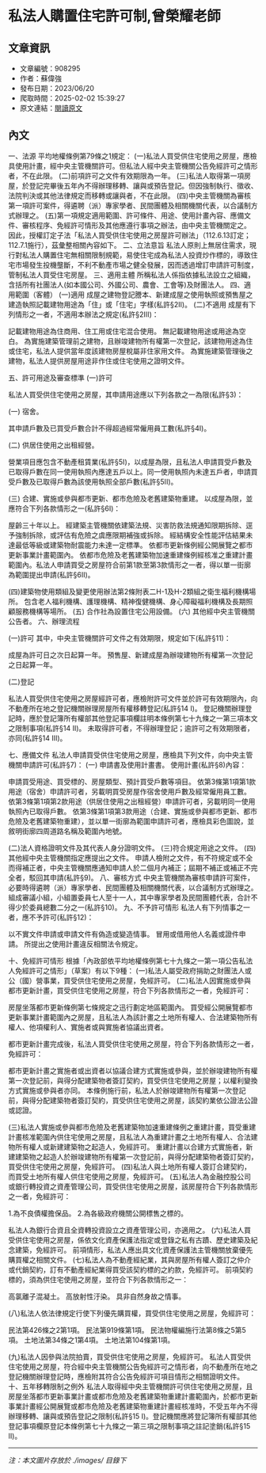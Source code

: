 # 私法人購置住宅許可制,曾榮耀老師

## 文章資訊
- 文章編號：908295
- 作者：蘇偉強
- 發布日期：2023/06/20
- 爬取時間：2025-02-02 15:39:27
- 原文連結：[閱讀原文](https://real-estate.get.com.tw/Columns/detail.aspx?no=908295)

## 內文
一、法源
平均地權條例第79條之1規定：
 (一)私法人買受供住宅使用之房屋，應檢具使用計畫，經中央主管機關許可。但私法人經中央主管機關公告免經許可之情形者，不在此限。
  (二)前項許可之文件有效期限為一年。
  (三)私法人取得第一項房屋，於登記完畢後五年內不得辦理移轉、讓與或預告登記。但因強制執行、徵收、法院判決或其他法律規定而移轉或讓與者，不在此限。
 (四)中央主管機關為審核第一項許可案件，得遴聘（派）專家學者、民間團體及相關機關代表，以合議制方式辦理之。
 (五)第一項規定適用範圍、許可條件、用途、使用計畫內容、應備文件、審核程序、免經許可情形及其他應遵行事項之辦法，由中央主管機關定之。
 因此，授權訂定子法「私法人買受供住宅使用之房屋許可辦法」（112.6.13訂定；112.7.1施行），茲彙整相關內容如下。
二、立法意旨
 私法人原則上無居住需求，現行對私法人購置住宅無相關限制規範，易使住宅成為私法人投資炒作標的，導致住宅市場發生投機壟斷，不利不動產市場之健全發展，因而透過增訂申請許可制度，管制私法人買受住宅房屋。
三、適用主體
所稱私法人係指依據私法設立之組織，含括所有社團法人(如本國公司、外國公司、農會、工會等)及財團法人。
四、適用範圍（客體）
 (一)適用
成屋之建物登記謄本、新建成屋之使用執照或預售屋之建造執照記載建物用途為「住」或「住宅」字樣(私許§2II)。
 (二)不適用
成屋有下列情形之一者，不適用本辦法之規定(私許§2III)：

記載建物用途為住商用、住工用或住宅混合使用。
無記載建物用途或用途為空白。
為實施建築管理前之建物，且辦竣建物所有權第一次登記，該建物用途為住或住宅，私法人提供當年度該建物房屋稅屬非住家用文件。
為實施建築管理後之建物，私法人提供房屋用途非作住或住宅使用之證明文件。

五、許可用途及審查標準
(一)許可
私法人買受供住宅使用之房屋，其申請用途應以下列各款之一為限(私許§3)：
 (一) 宿舍。
其申請戶數及已買受戶數合計不得超過經常僱用員工數(私許§4I)。
 (二) 供居住使用之出租經營。
營業項目應包含不動產租賃業(私許§5I)，以成屋為限，且私法人申請買受戶數及已取得戶數在同一使用執照內應達五戶以上。同一使用執照內未達五戶者，申請買受戶數及已取得戶數為該使用執照全部戶數(私許§5II)。
 (三) 合建、實施或參與都市更新、都市危險及老舊建築物重建。 以成屋為限，並應符合下列各款情形之一(私許§6I)：

屋齡三十年以上。
經建築主管機關依建築法規、災害防救法規通知限期拆除、逕予強制拆除，或評估有危險之虞應限期補強或拆除。
經結構安全性能評估結果未達最低等級或建築物耐震能力未達一定標準。
依都市更新條例經公開展覽之都市更新事業計畫範圍內。
依都市危險及老舊建築物加速重建條例經核准之重建計畫範圍內。私法人申請買受之房屋符合前第1款至第3款情形之一者，得以單一街廓為範圍提出申請(私許§6II)。 

 (四)建築物使用類組及變更使用辦法第2條附表二H-1及H-2類組之衛生福利機構場所。 包含老人福利機構、護理機構、精神復健機構、身心障礙福利機構及長期照顧服務機構等場所。
 (五) 合作社為設置住宅公用設備。
 (六) 其他經中央主管機關公告者。
六、辦理流程

 (一)許可
其中，中央主管機關許可文件之有效期限，規定如下(私許§11)：

成屋為許可日之次日起算一年。
預售屋、新建成屋為辦竣建物所有權第一次登記之日起算一年。

 (二)登記

私法人買受供住宅使用之房屋經許可者，應檢附許可文件並於許可有效期限內，向不動產所在地之登記機關辦理房屋所有權移轉登記(私許§14 I)。
登記機關辦理登記時，應於登記簿所有權部其他登記事項欄註明本條例第七十九條之一第三項本文之限制事項(私許§14 II)。
未取得許可者，不得辦理登記；逾許可之有效期限者，亦同(私許§14 III)。

七、應備文件
私法人申請買受供住宅使用之房屋，應檢具下列文件，向中央主管機關申請許可(私許§7)：
 (一) 申請書及使用計畫書。
使用計畫(私許§8)內容：

申請買受用途、買受標的、房屋類型、預計買受戶數等項目。
依第3條第1項第1款用途（宿舍）申請許可者，另載明買受房屋作宿舍使用戶數及經常僱用員工數。
依第3條第1項第2款用途（供居住使用之出租經營）申請許可者，另載明同一使用執照內已取得戶數。
依第3條第1項第3款用途（合建、實施或參與都市更新、都市危險及老舊建築物重建），並以單一街廓為範圍申請許可者，應檢具彩色圖說，並敘明街廓四周道路名稱及範圍內地號。

 (二)法人資格證明文件及其代表人身分證明文件。
 (三)符合規定用途之文件。
 (四)其他經中央主管機關指定應提出之文件。 申請人檢附之文件，有不符規定或不全而得補正者，中央主管機關應通知申請人於二個月內補正；屆期不補正或補正不完全者，駁回其申請(私許§9)。
八、審核方式
中央主管機關為審核申請許可案件，必要時得遴聘（派）專家學者、民間團體及相關機關代表，以合議制方式辦理之。組成審議小組，小組置委員七人至十一人，其中專家學者及民間團體代表，合計不得少於委員總數二分之一(私許§10)。
九、不予許可情形
私法人有下列情事之一者，應不予許可(私許§12)：

以不實文件申請或申請文件有偽造或變造情事。
冒用或借用他人名義或證件申請。
所提出之使用計畫違反相關法令規定。

十、免經許可情形
根據「內政部依平均地權條例第七十九條之一第一項公告私法人免經許可之情形」（草案）有以下9種：
 (一)私法人屬受政府捐助之財團法人或公（國）營事業，買受供住宅使用之房屋，免經許可。
 (二)私法人因實施或參與都市更新計畫，買受供住宅使用之房屋，符合下列各款情形之一者，免經許可：

房屋坐落都市更新條例第七條規定之迅行劃定地區範圍內。
買受經公開展覽都市更新事業計畫範圍內之房屋，且私法人為該計畫之土地所有權人、合法建築物所有權人、他項權利人、實施者或與實施者協議出資者。

都市更新計畫完成後，私法人買受供住宅使用之房屋，符合下列各款情形之一者，免經許可：

都市更新計畫之實施者或出資者以協議合建方式實施或參與，並於辦竣建物所有權第一次登記前，與得分配建築物者簽訂契約，買受供住宅使用之房屋；以權利變換方式實施或參與者亦同。
本條例施行前，私法人於辦竣建物所有權第一次登記前，與得分配建築物者簽訂契約，買受供住宅使用之房屋，該契約業依公證法公證或認證。

 (三)私法人實施或參與都市危險及老舊建築物加速重建條例之重建計畫，買受重建計畫核准範圍內供住宅使用之房屋，且私法人為重建計畫之土地所有權人、合法建物所有權人或新建建築物之起造人，免經許可。 重建計畫以合建方式實施者，新建建築物之起造人於辦竣建物所有權第一次登記前，與得分配建築物者簽訂契約，買受供住宅使用之房屋，免經許可。
 (四)私法人與土地所有權人簽訂合建契約，而買受土地所有權人供住宅使用之房屋，免經許可。
 (五)私法人為金融控股公司或銀行轉投資之資產管理公司，買受供住宅使用之房屋，該房屋符合下列各款情形之一者，免經許可：
1.為不良債權擔保品。 2.為各級政府機關公開標售之標的。
私法人為銀行合資且全資轉投資設立之資產管理公司，亦適用之。
 (六)私法人買受供住宅使用之房屋，係依文化資產保護法指定或登錄之私有古蹟、歷史建築及紀念建築，免經許可。 前項情形，私法人應出具文化資產保護法主管機關放棄優先購買權之相關文件。
 (七)私法人為不動產經紀業，其與房屋所有權人簽訂之仲介或代銷契約，訂有不動產經紀業得買受該契約標的之約款，免經許可。
前項契約標的，須為供住宅使用之房屋，並符合下列各款情形之一：

高氯離子混凝土。
高放射性汙染。
具非自然身故之情事。

 (八)私法人依法律規定行使下列優先購買權，買受供住宅使用之房屋，免經許可：

民法第426條之2第1項。
民法第919條第1項。
民法物權編施行法第8條之5第5項。
土地法第34條之1第4項。
土地法第104條第1項。

 (九)私法人因參與法院拍賣，買受供住宅使用之房屋，免經許可。
私法人買受供住宅使用之房屋，符合經中央主管機關公告免經許可之情形者，向不動產所在地之登記機關辦理登記時，應檢附其符合公告免經許可項目情形之相關證明文件。
十、五年移轉限制之例外
私法人取得經中央主管機關許可供住宅使用之房屋，且房屋坐落都市更新事業計畫或都市危險及老舊建築物重建計畫範圍內，於都市更新事業計畫經公開展覽或都市危險及老舊建築物重建計畫經核准時，不受五年內不得辦理移轉、讓與或預告登記之限制(私許§15 I)。登記機關應將登記簿所有權部其他登記事項欄原登記本條例第七十九條之一第三項之限制事項之註記塗銷(私許§15 II)。

---
*注：本文圖片存放於 ./images/ 目錄下*

